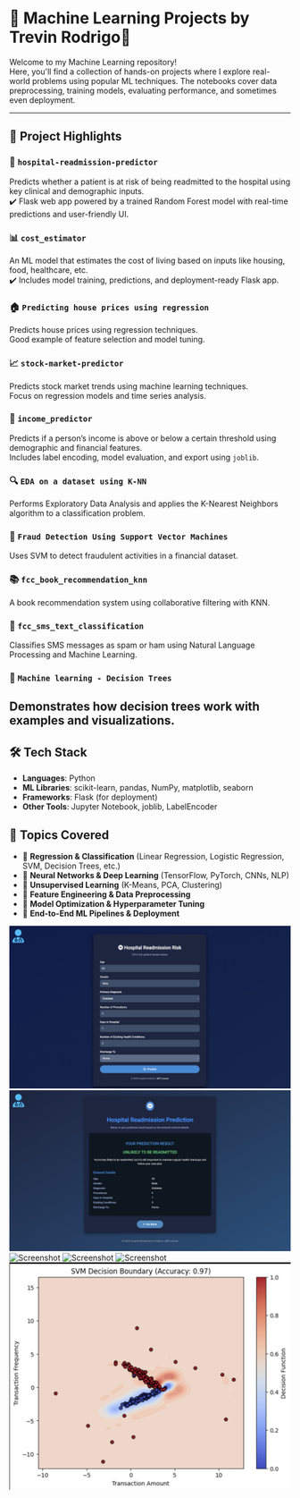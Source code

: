 # 🚀 Machine Learning Projects by Trevin Rodrigo🤖

Welcome to my Machine Learning repository!  
Here, you'll find a collection of hands-on projects where I explore real-world problems using popular ML techniques. The notebooks cover data preprocessing, training models, evaluating performance, and sometimes even deployment.

---

## 📁 Project Highlights

### 🏥 `hospital-readmission-predictor`  
Predicts whether a patient is at risk of being readmitted to the hospital using key clinical and demographic inputs.  
✔️ Flask web app powered by a trained Random Forest model with real-time predictions and user-friendly UI.


### 📊 `cost_estimator`
An ML model that estimates the cost of living based on inputs like housing, food, healthcare, etc.  
✔️ Includes model training, predictions, and deployment-ready Flask app.


### 🏠 `Predicting house prices using regression`
Predicts house prices using regression techniques.  
Good example of feature selection and model tuning.

### 📈 `stock-market-predictor`
Predicts stock market trends using machine learning techniques.  
Focus on regression models and time series analysis.

### 💼 `income_predictor`
Predicts if a person’s income is above or below a certain threshold using demographic and financial features.  
Includes label encoding, model evaluation, and export using `joblib`.

### 🔍 `EDA on a dataset using K-NN`
Performs Exploratory Data Analysis and applies the K-Nearest Neighbors algorithm to a classification problem.

### 🔐 `Fraud Detection Using Support Vector Machines`
Uses SVM to detect fraudulent activities in a financial dataset.

### 📚 `fcc_book_recommendation_knn`
A book recommendation system using collaborative filtering with KNN.

### 📱 `fcc_sms_text_classification`
Classifies SMS messages as spam or ham using Natural Language Processing and Machine Learning.

### 🌳 `Machine learning - Decision Trees`
Demonstrates how decision trees work with examples and visualizations.
---

## 🛠 Tech Stack

- **Languages**: Python  
- **ML Libraries**: scikit-learn, pandas, NumPy, matplotlib, seaborn  
- **Frameworks**: Flask (for deployment)  
- **Other Tools**: Jupyter Notebook, joblib, LabelEncoder  

## 📌 Topics Covered  
- 🔹 **Regression & Classification** (Linear Regression, Logistic Regression, SVM, Decision Trees, etc.)  
- 🔹 **Neural Networks & Deep Learning** (TensorFlow, PyTorch, CNNs, NLP)  
- 🔹 **Unsupervised Learning** (K-Means, PCA, Clustering)  
- 🔹 **Feature Engineering & Data Preprocessing**  
- 🔹 **Model Optimization & Hyperparameter Tuning**  
- 🔹 **End-to-End ML Pipelines & Deployment**  


![Screenshot](screenshoth1.png)
![Screenshot](screenshoth2.png)
![Screenshot](screenshot.png)
![Screenshot](screenshot1.png)
![Screenshot](screenshot2.png)
![Decision Boundary](Decision%20boundary.png)

